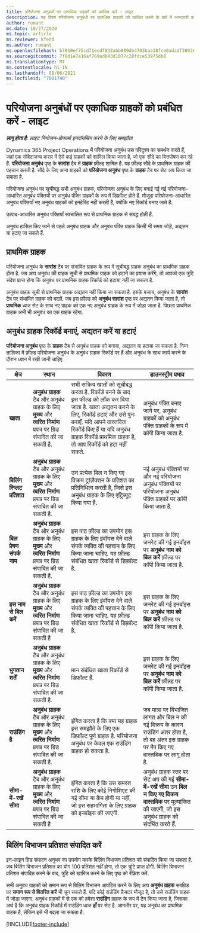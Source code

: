 ```yaml
---
title: परियोजना अनुबंधों पर एकाधिक ग्राहकों को प्रबंधित करें - लाइट
description: यह विषय परियोजना अनुबंधों पर एकाधिक ग्राहकों को प्रबंधित करने के बारे में जानकारी प्रदान करता है.
author: rumant
ms.date: 10/27/2020
ms.topic: article
ms.reviewer: kfend
ms.author: rumant
ms.openlocfilehash: b7010ef75cd71ecdf832abb889db4703baa18fce0adadf3893621c42002fcab9
ms.sourcegitcommit: 7f8d1e7a16af769adb43d1877c28fdce53975db8
ms.translationtype: MT
ms.contentlocale: hi-IN
ms.lasthandoff: 08/06/2021
ms.locfileid: "7001748"
---
```

# <a name="manage-multiple-customers-on-project-contracts---lite"></a>परियोजना अनुबंधों पर एकाधिक ग्राहकों को प्रबंधित करें - लाइट

_**लागू होता है:** लाइट नियोजन-प्रोफार्मा इनवॉयसिंग करने के लिए समझौता_

Dynamics 365 Project Operations में परियोजना अनुबंध उस परिदृश्य का समर्थन करते हैं, जहां एक संविदाजन्य करार में ऐसे कई ग्राहकों को शामिल किया जाता है, जो एक सौदे का वित्तपोषण कर रहे हैं. **परियोजना अनुबंध** पृष्ठ के **सारांश** टैब में **ग्राहक** फ़ील्ड शामिल है. यह फ़ील्ड सौदे के प्राथमिक ग्राहक की पहचान करती है. सौदे के लिए अन्य ग्राहकों को **परियोजना अनुबंध** पृष्ठ के **ग्राहक** टैब पर सेट अप किया जा सकता है.

परियोजना अनुबंध पर सूचीबद्ध सभी अनुबंध ग्राहक, परियोजना अनुबंध के लिए बनाई गई नई परियोजना-आधारित अनुबंध पंक्तियों पर अनुबंध पंक्ति ग्राहकों के रूप में डिफ़ॉल्ट होते हैं. मौजूदा परियोजना-आधारित अनुबंध पंक्तियाँ नए अनुबंध ग्राहकों को इनहेरिट नहीं करती हैं, क्योंकि नए रिकॉर्ड बनाए जाते हैं.

उत्पाद-आधारित अनुबंध पंक्तियाँ स्वचालित रूप से प्राथमिक ग्राहक से संबद्ध होती हैं.

अनुबंध हासिल किए जाने से पहले अनुबंध ग्राहक और अनुबंध पंक्ति ग्राहक किसी भी समय जोड़े, अद्यतन या हटाए जा सकते हैं.

## <a name="primary-customer"></a>प्राथमिक ग्राहक

परियोजना अनुबंध के **सारांश** टैब पर संभावित ग्राहक के रूप में सूचीबद्ध ग्राहक अनुबंध का प्राथमिक ग्राहक होता है. जब आप अनुबंध की ग्राहक सूची से प्राथमिक ग्राहक को हटाने का प्रयास करेंगे, तो आपको एक त्रुटि संदेश प्राप्त होगा कि अनुबंध पर प्राथमिक ग्राहक रिकॉर्ड को हटाया नहीं जा सकता है.

अनुबंध ग्राहक सूची से प्राथमिक ग्राहक अद्यतन नहीं किया जा सकता है. इसके बजाय, अनुबंध के **सारांश** टैब पर संभावित ग्राहक को बदलें. जब इस फ़ील्ड को **अनुबंध सारांश** पृष्ठ पर अद्यतन किया जाता है, तो **प्राथमिक** ध्वज सेट के साथ नए ग्राहक को एक नए अनुबंध ग्राहक के रूप में जोड़ा जाता है. पिछला प्राथमिक ग्राहक अभी भी अनुबंध का एक ग्राहक रहेगा.

## <a name="create-update-or-delete-a-contract-customer-record"></a>अनुबंध ग्राहक रिकॉर्ड बनाएं, अद्यतन करें या हटाएं

**परियोजना अनुबंध** पृष्ठ के **ग्राहक** टैब से अनुबंध ग्राहक को बनाया, अद्यतन या हटाया जा सकता है. निम्न तालिका में फ़ील्ड परियोजना अनुबंध के अनुबंध ग्राहक रिकॉर्ड पर हैं और अनुबंध के साथ कार्य करने के दौरान ध्यान में रखी जानी चाहिए.

| क्षेत्र | स्थान | विवरण | डाउनस्ट्रीम प्रभाव |
| --- | --- | --- | --- |
| **खाता** | **अनुबंध ग्राहक** टैब और अनुबंध ग्राहक के लिए **मुख्य** और **त्वरित निर्माण** प्रपत्र पर ग्रिड संपादित की जा सकती है. | सभी सक्रिय खातों को सूचीबद्ध करता है. रिकॉर्ड बनने के बाद इस फील्ड को लॉक कर दिया जाता है. खाता अद्यतन करने के लिए, रिकॉर्ड हटाएं और उसे पुनः बनाएँ. यदि आपने वास्तविक रिकॉर्ड किए हैं या यदि अनुबंध ग्राहक रिकॉर्ड प्राथमिक ग्राहक है, तो आप रिकॉर्ड को हटा नहीं सकते. | अनुबंध पंक्ति बनाए जाने पर, अनुबंध ग्राहकों को अनुबंध पंक्ति ग्राहकों के रूप में कॉपी किया जाता है. |
| **बिलिंग स्प्लिट प्रतिशत** | **अनुबंध ग्राहक** टैब और अनुबंध ग्राहक के लिए **मुख्य** और **त्वरित निर्माण** प्रपत्र पर ग्रिड संपादित की जा सकती है. | उन प्रत्येक बिल न किए गए विक्रय ट्रांज़ैक्शन के प्रतिशत का प्रतिनिधित्व करती है, जिसे इस अनुबंध ग्राहक के लिए एट्रिब्यूट किया गया है. | नई अनुबंध पंक्तियों पर और नई परियोजना अनुबंध पंक्तियों पर परियोजना अनुबंध पंक्ति ग्राहकों पर कॉपी किया जाता है. |
| **बिल प्रेषण संपर्क नाम** | **अनुबंध ग्राहक** टैब और अनुबंध ग्राहक के लिए **मुख्य** और **त्वरित निर्माण** प्रपत्र पर ग्रिड संपादित की जा सकती है. | इस पाठ फ़ील्ड का उपयोग इस ग्राहक के लिए इंवॉयस देने वाले संपर्क व्यक्ति की पहचान के लिए किया जाना चाहिए. यह फ़ील्ड संबंधित खाता रिकॉर्ड से डिफ़ॉल्ट है. | इस ग्राहक के लिए जनरेट की गई इनवॉइस पर **अनुबंध नाम को बिल करें** फ़ील्ड पर कॉपी किया जाता है. |
| **इस नाम से बिल करें** | **अनुबंध ग्राहक** टैब और अनुबंध ग्राहक के लिए **मुख्य** और **त्वरित निर्माण** प्रपत्र पर ग्रिड संपादित की जा सकती है | इस पाठ फ़ील्ड का उपयोग इस ग्राहक के लिए इंवॉयस देने वाले संपर्क व्यक्ति की पहचान के लिए किया जाना चाहिए. यह फ़ील्ड संबंधित खाता रिकॉर्ड से डिफ़ॉल्ट है. | इस ग्राहक के लिए जनरेट की गई इनवॉइस पर **अनुबंध नाम को बिल करें** फ़ील्ड पर कॉपी किया जाता है. |
| **भुगतान शर्तें** | **अनुबंध ग्राहक** टैब और अनुबंध ग्राहक के लिए **मुख्य** और **त्वरित निर्माण** प्रपत्र पर ग्रिड संपादित की जा सकती है. | मान संबंधित खाता रिकॉर्ड से डिफ़ॉल्ट हैं. | इस ग्राहक के लिए जनरेट की गई इनवॉइस पर **अनुबंध नाम को बिल करें** फ़ील्ड पर कॉपी किया जाता है. |
| **राउंडिंग है** | **अनुबंध ग्राहक** टैब और अनुबंध ग्राहक के लिए **मुख्य** और **त्वरित निर्माण** प्रपत्र पर ग्रिड संपादित की जा सकती है. | इंगित करता है कि क्या यह ग्राहक इस समझौते के लिए एक डिफ़ॉल्ट पूर्ण ग्राहक है. परियोजना अनुबंध पर केवल एक राउंडिंग ग्राहक हो सकता है. | जब मात्रा पर विभाजित लागत और बिल न की गई विक्रय के कारण राउंडिंग अंतर होता है, तो वह अंतर इस ग्राहक पर मैप किए गए वास्तविक पर लागू होता है. |
| **सीमा-में-रखें सीमा** | **अनुबंध ग्राहक** टैब और अनुबंध ग्राहक के लिए **मुख्य** और **त्वरित निर्माण** प्रपत्र पर ग्रिड संपादित की जा सकती है | इंगित करता है कि उस समस्त राशि के लिए कोई निगोशिएट की गई सीमा या कैप होगी या नहीं, जो इस सहभागिता के लिए ग्राहक को इनवॉइस की जाएगी. | अनुबंध ग्राहक स्तर पर सेट अप की गई **सीमा-में-रखें सीमा** उन **बिल न किए गए विक्रय वास्तविक** पर मूल्यांकित की जाएगी, जो इस अनुबंध ग्राहक को संदर्भित करते हैं. |

## <a name="edit-billing-split-percentages"></a>बिलिंग विभाजन प्रतिशत संपादित करें

इन-लाइन ग्रिड संपादन अनुभव का उपयोग करके बिलिंग विभाजन प्रतिशत को संपादित किया जा सकता है. जब बिलिंग विभाजन प्रतिशत का योग 100 प्रतिशत नहीं होगा, तो एक त्रुटि प्राप्त होगी. बिलिंग विभाजन प्रतिशत संपादित करने के बाद, त्रुटि को खारिज करने के लिए पृष्ठ को रीफ़्रेश करें.

सभी अनुबंध ग्राहकों को समान रूप से बिलिंग विभाजन आवंटित करने के लिए आप **अनुबंध ग्राहक** सबग्रिड पर **समान रूप से वितरित करें**  भी चुन सकते हैं. यदि कोई राउंडिंग फ़ैक्टर मौजूद है, तो उसे राउंडिंग ग्राहक में जोड़ा जाएगा. अनुबंध ग्राहकों में से एक को हमेशा **राउंडिंग** ग्राहक के रूप में टैग किया जाता है, जिसका अर्थ है कि अनुबंध ग्राहक रिकॉर्ड में राउंडिंग ध्वज **हाँ** पर सेट है. आमतौर पर, यह अनुबंध का प्राथमिक ग्राहक है, लेकिन इसे भी बदला जा सकता है.


[!INCLUDE[footer-include](../../includes/footer-banner.md)]